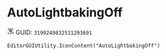 # AutoLightbakingOff
![](/img/AutoLightbakingOff.png)
GUID: `3199249832511293691`
```
EditorGUIUtility.IconContent("AutoLightbakingOff")
```
